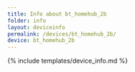 ```yaml
---
title: Info about bt_homehub_2b
folder: info
layout: deviceinfo
permalink: /devices/bt_homehub_2b/
device: bt_homehub_2b
---
```

{% include templates/device_info.md %}
